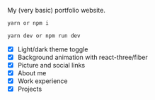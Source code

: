 My (very basic) portfolio website.

```bash
yarn or npm i

yarn dev or npm run dev
```

- [x] Light/dark theme toggle
- [x] Background animation with react-three/fiber
- [x] Picture and social links
- [x] About me
- [x] Work experience
- [x] Projects